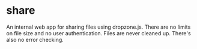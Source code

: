 share
=====

An internal web app for sharing files using dropzone.js.  There are no limits on file size and no user authentication.  Files are never cleaned up. There's also no error checking.
